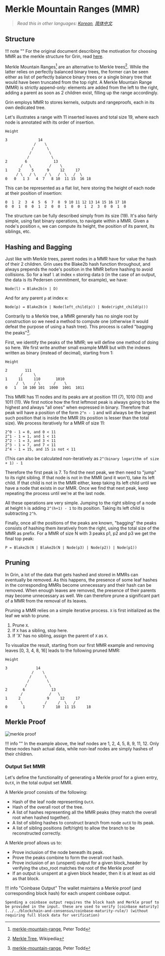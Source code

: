 # Merkle Mountain Ranges (MMR)

> *Read this in other languages: [Korean](https://github.com/mimblewimble/grin/blob/master/doc/mmr_KR.md), [简体中文](https://github.com/mimblewimble/grin/blob/master/doc/mmr_ZH-CN.md).*

## Structure

!!! note ""
    For the original document describing the motivation for choosing MMR as the merkle structure for Grin, read [here](merkle-structures(old).md).

Merkle Mountain Ranges[^1] are an alternative to Merkle trees[^2]. While the
latter relies on perfectly balanced binary trees, the former can be seen
either as list of perfectly balance binary trees or a single binary tree that
would have been truncated from the top right. A Merkle Mountain Range (MMR) is
strictly append-only: elements are added from the left to the right, adding a
parent as soon as 2 children exist, filling up the range accordingly.

Grin employs MMR to stores kernels, outputs and rangeproofs, each in its own dedicated tree.

Let's illustrates a range with 11 inserted leaves and total size 19, where each
node is annotated with its order of insertion.

```
Height

3              14
             /    \
            /      \
           /        \
          /          \
2        6            13
       /   \        /    \
1     2     5      9     12     17
     / \   / \    / \   /  \   /  \
0   0   1 3   4  7   8 10  11 15  16 18
```

This can be represented as a flat list, here storing the height of each node
at their position of insertion:

```
0  1  2  3  4  5  6  7  8  9 10 11 12 13 14 15 16 17 18
0  0  1  0  0  1  2  0  0  1  0  0  1  2  3  0  0  1  0
```

The structure can be fully described simply from its size (19). It's also
fairly simple, using fast binary operations, to navigate within a MMR.
Given a node's position `n`, we can compute its height, the position of its
parent, its siblings, etc.

## Hashing and Bagging

Just like with Merkle trees, parent nodes in a MMR have for value the hash of
their 2 children. Grin uses the Blake2b hash function throughout, and always
prepends the node's position in the MMR before hashing to avoid collisions. So
for a leaf `l` at index `n` storing data `D` (in the case of an output, the
data is its Pedersen commitment, for example), we have:

```
Node(l) = Blake2b(n | D)
```

And for any parent `p` at index `m`:

```
Node(p) = Blake2b(m | Node(left_child(p)) | Node(right_child(p)))
```

Contrarily to a Merkle tree, a MMR generally has no single root by construction
so we need a method to compute one (otherwise it would defeat the purpose of
using a hash tree). This process is called "bagging the peaks"[^1].

First, we identify the peaks of the MMR; we will define one method of doing so
here. We first write another small example MMR but with the indexes written as
binary (instead of decimal), starting from 1:

```
Height

2        111
       /     \
1     11     110       1010
     /  \    / \      /    \
0   1   10 100 101  1000  1001  1011
```

This MMR has 11 nodes and its peaks are at position 111 (7), 1010 (10) and
1011 (11). We first notice how the first leftmost peak is always going to be
the highest and always "all ones" when expressed in binary. Therefore that
peak will have a position of the form `2^n - 1` and will always be the
largest such position that is inside the MMR (its position is lesser than the
total size). We process iteratively for a MMR of size 11:

```
2^0 - 1 = 0, and 0 < 11
2^1 - 1 = 1, and 1 < 11
2^2 - 1 = 3, and 3 < 11
2^3 - 1 = 7, and 7 < 11
2^4 - 1 = 15, and 15 is not < 11
```

(This can also be calculated non-iteratively as `2^(binary logarithm of size + 1) - 1`

Therefore the first peak is 7. To find the next peak, we then need to "jump" to
its right sibling. If that node is not in the MMR (and it won't), take its left
child. If that child is not in the MMR either, keep taking its left child
until we have a node that exists in our MMR. Once we find that next peak,
keep repeating the process until we're at the last node.

All these operations are very simple. Jumping to the right sibling of a node at
height `h` is adding `2^(h+1) - 1` to its position. Taking its left child is
subtracting `2^h`.

Finally, once all the positions of the peaks are known, "bagging" the peaks
consists of hashing them iteratively from the right, using the total size of
the MMR as prefix. For a MMR of size N with 3 peaks p1, p2 and p3 we get the
final top peak:

```
P = Blake2b(N | Blake2b(N | Node(p3) | Node(p2)) | Node(p1))
```

## Pruning

In Grin, a lot of the data that gets hashed and stored in MMRs can eventually
be removed. As this happens, the presence of some leaf hashes in the
corresponding MMRs become unnecessary and their hash can be removed. When
enough leaves are removed, the presence of their parents may become unnecessary
as well. We can therefore prune a significant part of a MMR from the removal of
its leaves.

Pruning a MMR relies on a simple iterative process. `X` is first initialized as
the leaf we wish to prune.

1. Prune `X`.
1. If `X` has a sibling, stop here.
1. If 'X' has no sibling, assign the parent of `X` as `X`.

To visualize the result, starting from our first MMR example and removing leaves
[0, 3, 4, 8, 16] leads to the following pruned MMR:

```
Height

3             14
            /    \
           /      \
          /        \
         /          \
2       6            13
       /            /   \
1     2            9     12     17
       \          /     /  \   /
0       1        7     10  11 15     18
```

## Merkle Proof

![merkle proof](images/merkle_proof.png)

!!! info ""
    In the example above, the leaf nodes are 1, 2, 4, 5, 8, 9, 11, 12. Only these nodes hash actual data, while non-leaf nodes are simply hashes of their children.

### Output Set MMR

Let's define the functionality of generating a Merkle proof for a given entry, `OutX`, in the total output set MMR.

A Merkle proof consists of the following:

* Hash of the leaf node representing `OutX`.
* Hash of the overall root of the tree.
* A list of hashes representing all the MMR peaks (they match the overall root when hashed together).
* A list of sibling hashes to construct branch from node `outX` to its peak.
* A list of sibling positions (left/right) to allow the branch to be reconstructed correctly.

A Merkle proof allows us to:

* Prove inclusion of the node beneath its peak.
* Prove the peaks combine to form the overall root hash.
* Prove inclusion of an (unspent) output for a given block_header by verifying the utxo_root matches the root of the Merkle proof
* If an output is unspent at a given block header, then it is at least as old as that block.

!!! info "Coinbase Output"
    The wallet maintains a Merkle proof (and corresponding block hash) for each unspent coinbase output.

    Spending a coinbase output requires the block hash and Merkle proof to be provided in the input. these are used to verify [coinbase maturity](../../blockchain-and-consensus/coinbase-maturity-rule/) (without requiring full block data for verification)

[^1]: [merkle-mountain-range](https://github.com/opentimestamps/opentimestamps-server/blob/master/doc/merkle-mountain-range.md), Peter Todd
[^2]: [Merkle Tree](https://en.wikipedia.org/wiki/Merkle_tree), Wikipedia
